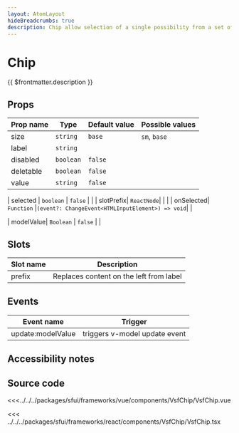 ```yaml
---
layout: AtomLayout
hideBreadcrumbs: true
description: Chip allow selection of a single possibility from a set of options. They are a good alternative to toggle buttons, radio buttons, and single select menus. When `deletable` prop is set to `false` it can be selected and work as filter. When it's set to true, it disappears when clicked.
---
```

# Chip

{{ $frontmatter.description }}

<Generate />

## Props

| Prop name | Type      | Default value | Possible values   |
|-----------|-----------|---------------|-------------------|
| size      | `string`  | `base`        | `sm`, `base`      |
| label     | `string`  |               |                   |
| disabled  | `boolean` | `false`       |                   |
| deletable | `boolean` | `false`       |                   |
| value     | `string`  | `false`       |                   |
<!-- react -->
| selected  | `boolean` | `false`       |                   |
| slotPrefix| `ReactNode`|              |                   |
| onSelected| `Function` |`(event?: ChangeEvent<HTMLInputElement>) => void`|                         |
<!-- end react -->
<!-- vue -->
| modelValue| `Boolean`  |  `false`     |                   |


## Slots 

| Slot name |            Description            |
|-----------| :-------------------------------: |
| prefix |  Replaces content on the left from label  |

## Events

| Event name        |            Trigger             |
| ----------------- | :----------------------------: |
| update:modelValue | triggers v-model update event  |

<!-- end vue -->
## Accessibility notes


## Source code
<!-- vue -->
<<<../../../packages/sfui/frameworks/vue/components/VsfChip/VsfChip.vue
<!-- end vue -->
<!-- react -->
<<< ../../../packages/sfui/frameworks/react/components/VsfChip/VsfChip.tsx
<!-- end react -->